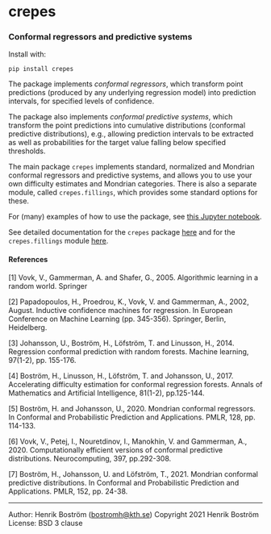# crepes

### Conformal regressors and predictive systems

Install with:

`pip install crepes`

The package implements *conformal regressors*, which transform point
predictions (produced by any underlying regression model) into
prediction intervals, for specified levels of confidence.

The package also implements *conformal predictive systems*, which
transform the point predictions into cumulative distributions
(conformal predictive distributions), e.g., allowing prediction
intervals to be extracted as well as probabilities for the target
value falling below specified thresholds.

The main package `crepes` implements standard, normalized and Mondrian conformal
regressors and predictive systems, and allows you to use your own difficulty
estimates and Mondrian categories. There is also a separate module,
called `crepes.fillings`, which provides some standard options for these.

For (many) examples of how to use the package, see [this Jupyter
notebook](https://github.com/henrikbostrom/crepes/blob/main/crepes.ipynb).

See detailed documentation for the `crepes` package
[here](http://htmlpreview.github.io/?https://github.com/henrikbostrom/crepes/blob/main/docs/crepes.html)
and for the `crepes.fillings` module 
[here](http://htmlpreview.github.io/?https://github.com/henrikbostrom/crepes/blob/main/docs/crepes.fillings.html).

#### References

<a id="1">[1]</a>
Vovk, V., Gammerman, A. and Shafer, G., 2005. Algorithmic learning in
a random world. Springer

<a id="2">[2]</a>
Papadopoulos, H., Proedrou, K., Vovk, V. and Gammerman, A., 2002,
August. Inductive confidence machines for regression. In European
Conference on Machine Learning (pp. 345-356). Springer, Berlin,
Heidelberg.

<a id="3">[3]</a>
Johansson, U., Boström, H., Löfström, T. and Linusson, H.,
2014. Regression conformal prediction with random forests. Machine
learning, 97(1-2), pp. 155-176.

<a id="4">[4]</a>
Boström, H., Linusson, H., Löfström, T. and Johansson, U.,
2017. Accelerating difficulty estimation for conformal regression
forests. Annals of Mathematics and Artificial Intelligence, 81(1-2),
pp.125-144.

<a id="5">[5]</a>
Boström, H. and Johansson, U., 2020. Mondrian conformal regressors. In
Conformal and Probabilistic Prediction and Applications. PMLR, 128, pp. 114-133.

<a id="6">[6]</a>
Vovk, V., Petej, I., Nouretdinov, I., Manokhin, V. and Gammerman, A.,
2020. Computationally efficient versions of conformal predictive
distributions. Neurocomputing, 397, pp.292-308.

<a id="7">[7]</a>
Boström, H., Johansson, U. and Löfström, T., 2021. Mondrian conformal
predictive distributions. In Conformal and Probabilistic Prediction
and Applications. PMLR, 152, pp. 24-38.

---

Author: Henrik Boström (bostromh@kth.se)
Copyright 2021 Henrik Boström
License: BSD 3 clause
